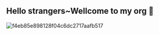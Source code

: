 ## Hello strangers~Wellcome to my org 🌼



<!--

-->
![f4eb85e898128f04c6dc2717aafb517](https://user-images.githubusercontent.com/115357446/195415226-c0ba8506-ce8d-4207-9760-53768ebb1157.jpg)

